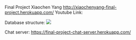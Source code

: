 Final Project Xiaochen Yang
http://xiaochenyang-final-project.herokuapp.com/
Youtube Link:

Database structure: 
![](public/images/database.image.jepg)

Chat server: 
https://final-project-chat-server.herokuapp.com/